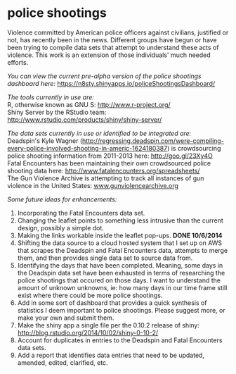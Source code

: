 police shootings
===============

Violence committed by American police officers against civilians, justified or not, has recently been in the news. Different groups have begun or have been trying to compile data sets that attempt to understand these acts of violence. This work is an extension of those individuals' much needed efforts.

*You can view the current pre-alpha version of the police shootings dashboard here:*   https://n8sty.shinyapps.io/policeShootingsDashboard/

*The tools currently in use are:*  
R, otherwise known as GNU S: http://www.r-project.org/  
Shiny Server by the RStudio team: http://www.rstudio.com/products/shiny/shiny-server/

*The data sets currently in use or identified to be integrated are:*  
Deadspin's Kyle Wagner (http://regressing.deadspin.com/were-compiling-every-police-involved-shooting-in-americ-1624180387) is crowdsourcing police shooting information from 2011-2013 here: http://goo.gl/23Xy4O  
Fatal Encounters has been maintaining their own crowdsourced police shooting data here: http://www.fatalencounters.org/spreadsheets/  
The Gun Violence Archive is attempting to track all instances of gun violence in the United States: www.gunviolencearchive.org  

*Some future ideas for enhancements:*  

1. Incorporating the Fatal Encounters data set.
2. Changing the leaflet points to something less intrusive than the current design, possibly a simple dot.
3. Making the links workable inside the leaflet pop-ups. **DONE 10/6/2014**
4. Shifting the data source to a cloud hosted system that I set up on AWS that scrapes the Deadspin and Fatal Encounters data, attempts to merge them, and then provides single data set to source data from.
5. Identifying the days that have been completed. Meaning, some days in the Deadspin data set have been exhausted in terms of researching the police shootings that occured on those days. I want to understand the amount of unknown unknowns, ie: how many days in our time frame still exist where there could be more police shootings.
6. Add in some sort of dashboard that provides a quick synthesis of statistics I deem important to police shootings.
Please suggest more, or make your own and submit them.
7. Make the shiny app a single file per the 0.10.2 release of shiny: http://blog.rstudio.org/2014/10/02/shiny-0-10-2/
8. Account for duplicates in entries to the Deadspin and Fatal Encounters data sets.
9. Add a report that identifies data entries that need to be updated, amended, edited, clarified, etc.
